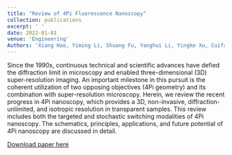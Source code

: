 ```yaml
---
title: "Review of 4Pi Fluorescence Nanoscopy"
collection: publications
excerpt: ' '
date: 2022-01-01
venue: 'Engineering'
Authors: 'Xiang Hao, Yiming Li, Shuang Fu, Yanghui Li, Yingke Xu, Cuifang Kuang, Xu Liu (2022). &quot;Review of 4Pi Fluorescence Nanoscopy &quot; <i>Engineering</i>. 146-153,11.'
---
```

Since the 1990s, continuous technical and scientific advances have defied the diffraction limit in microscopy and enabled three-dimensional (3D) super-resolution  imaging.  An  important  milestone  in  this  pursuit  is  the  coherent  utilization  of  two  opposing  objectives  (4Pi  geometry)  and  its combination  with  super-resolution  microscopy.  Herein,  we  review  the  recent  progress  in  4Pi  nanoscopy,  which  provides  a  3D,  non-invasive, diffraction-unlimited, and isotropic resolution in transparent samples. This review includes both the targeted and stochastic switching modalities of 4Pi nanoscopy. The schematics, principles, applications, and future potential of 4Pi nanoscopy are discussed in detail.

[Download paper here](http://li-lab-sustech.github.io/files/paper15.pdf)
